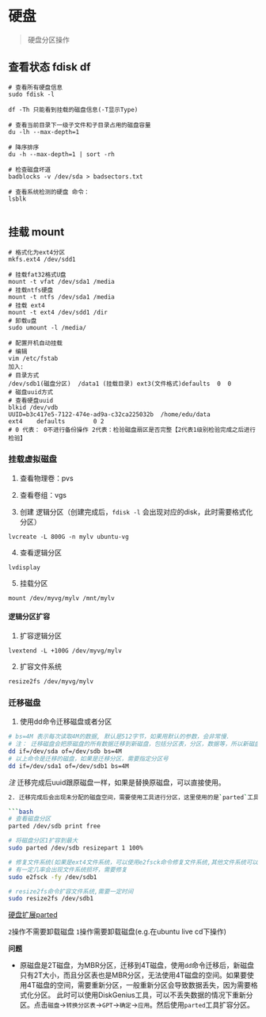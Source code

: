 # 硬盘
> 硬盘分区操作

## 查看状态 fdisk df
```shell script
# 查看所有硬盘信息
sudo fdisk -l
   
df -Th 只能看到挂载的磁盘信息(-T显示Type)

# 查看当前目录下一级子文件和子目录占用的磁盘容量
du -lh --max-depth=1 

# 降序排序
du -h --max-depth=1 | sort -rh

# 检查磁盘坏道
badblocks -v /dev/sda > badsectors.txt

# 查看系统检测的硬盘 命令：
lsblk
 
```
## 挂载 mount
```shell script
# 格式化为ext4分区
mkfs.ext4 /dev/sdd1

# 挂载fat32格式U盘
mount -t vfat /dev/sda1 /media 
# 挂载ntfs硬盘
mount -t ntfs /dev/sda1 /media
# 挂载 ext4
mount -t ext4 /dev/sdd1 /dir
# 卸载u盘
sudo umount -l /media/

# 配置开机自动挂载
# 编辑
vim /etc/fstab
加入:
# 目录方式
/dev/sdb1(磁盘分区)  /data1 (挂载目录) ext3(文件格式)defaults  0  0
# 磁盘uuid方式
# 查看硬盘uuid
blkid /dev/vdb
UUID=b3c417e5-7122-474e-ad9a-c32ca225032b  /home/edu/data          ext4    defaults        0 2
# 0 代表： 0不进行备份操作 2代表：检验磁盘扇区是否完整【2代表1级别检验完成之后进行检验】
```

### 挂载虚拟磁盘
1. 查看物理卷：pvs

2. 查看卷组：vgs

3. 创建 逻辑分区（创建完成后，`fdisk -l` 会出现对应的disk，此时需要格式化分区）
```
lvcreate -L 800G -n mylv ubuntu-vg
```
4. 查看逻辑分区
```
lvdisplay

```
5. 挂载分区
```
mount /dev/myvg/mylv /mnt/mylv
```

#### 逻辑分区扩容
1. 扩容逻辑分区
```
lvextend -L +100G /dev/myvg/mylv
```
2. 扩容文件系统
```
resize2fs /dev/myvg/mylv
```

### 迁移磁盘
1. 使用dd命令迁移磁盘或者分区

```bash
# bs=4M 表示每次读取4M的数据, 默认是512字节，如果用默认的参数，会非常慢.
# 注： 迁移磁盘会把原磁盘的所有数据迁移到新磁盘，包括分区表，分区，数据等，所以新磁盘的大小要大于等于原磁盘。eg: 原磁盘是500G，新磁盘是1T.同时迁移磁盘不是按照已存在数据的大小来迁移的，而是按照磁盘的大小来迁移的。
dd if=/dev/sda of=/dev/sdb bs=4M
# 以上命令是迁移的磁盘，如果是迁移分区，需要指定分区号
dd if=/dev/sda1 of=/dev/sdb1 bs=4M
```

*注* 迁移完成后uuid跟原磁盘一样，如果是替换原磁盘，可以直接使用。

```bash
2. 迁移完成后会出现未分配的磁盘空间，需要使用工具进行分区，这里使用的是`parted`工具,gui工具有`gparted`

```bash
# 查看磁盘分区
parted /dev/sdb print free

# 将磁盘分区1扩容到最大
sudo parted /dev/sdb resizepart 1 100%

# 修复文件系统(如果是ext4文件系统，可以使用e2fsck命令修复文件系统,其他文件系统可以使用对应的命令修复文件系统)
# 有一定几率会出现文件系统损坏，需要修复
sudo e2fsck -fy /dev/sdb1

# resize2fs命令扩容文件系统,需要一定时间
sudo resize2fs /dev/sdb1

```

[硬盘扩展parted](https://unix.stackexchange.com/questions/373063/auto-expand-last-partition-to-use-all-unallocated-space-using-parted-in-batch-m/761845#761845?newreg=ef1e245852a547709453284556ba841b)


`2`操作不需要卸载磁盘 `1`操作需要卸载磁盘(e.g.在ubuntu live cd下操作)

**问题**
- 原磁盘是2T磁盘，为MBR分区，迁移到4T磁盘，使用`dd`命令迁移后，新磁盘只有2T大小，而且分区表也是MBR分区，无法使用4T磁盘的空间。如果要使用4T磁盘的空间，需要重新分区，一般重新分区会导致数据丢失，因为需要格式化分区。 此时可以使用DiskGenius工具，可以不丢失数据的情况下重新分区。点击`磁盘`->`转换分区表`->`GPT`->`确定`->`应用`。然后使用`parted`工具扩容分区。